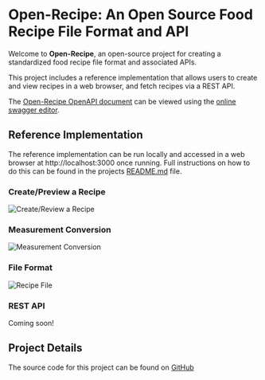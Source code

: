 # Open-Recipe: An Open Source Food Recipe File Format and API

Welcome to **Open-Recipe**, an open-source project for creating a standardized food recipe file format and associated APIs.

This project includes a reference implementation that allows users to create and view recipes in a web browser, and fetch
recipes via a REST API.

The [Open-Recipe OpenAPI document](https://raw.githubusercontent.com/pbutland/open-recipe/refs/heads/main/open-recipe.yaml) can be viewed using the [online swagger editor](https://editor.swagger.io/?url=https://raw.githubusercontent.com/pbutland/open-recipe/refs/heads/main/open-recipe.yaml).

## Reference Implementation

The reference implementation can be run locally and accessed in a web browser at http://localhost:3000 once running.
Full instructions on how to do this can be found in the projects [README.md](https://github.com/pbutland/open-recipe/blob/main/README.md) file.

### Create/Preview a Recipe

![Create/Review a Recipe](https://raw.githubusercontent.com/pbutland/open-recipe/refs/heads/main/docs/images/create-recipe.gif)

### Measurement Conversion

![Measurement Conversion](https://raw.githubusercontent.com/pbutland/open-recipe/refs/heads/main/docs/images/measurement-conversion.gif)

### File Format

![Recipe File](https://raw.githubusercontent.com/pbutland/open-recipe/refs/heads/main/docs/images/recipe-file.gif)

### REST API

Coming soon!

## Project Details

The source code for this project can be found on [GitHub](https://github.com/pbutland/open-recipe)
